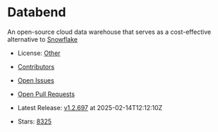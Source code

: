 # Databend

An open-source cloud data warehouse that serves as a cost-effective alternative to [Snowflake](https://www.snowflake.com/)
- License: [Other](https://spdx.org/licenses/NOASSERTION.html)

- [Contributors](https://github.com/datafuselabs/databend/graphs/contributors)
- [Open Issues](https://github.com/datafuselabs/databend/issues?q=sort%3Aupdated-desc+is%3Aissue+is%3Aopen)
- [Open Pull Requests](https://github.com/datafuselabs/databend/pulls?q=sort%3Aupdated-desc+is%3Apr+is%3Aopen)
- Latest Release: [v1.2.697](https://github.com/databendlabs/databend/releases/tag/v1.2.697) at 2025-02-14T12:12:10Z

- Stars: [8325](https://github.com/datafuselabs/databend/stargazers)

